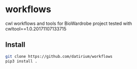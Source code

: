 # workflows
cwl workflows and tools for BioWardrobe project
tested with cwltool==1.0.20171107133715

## Install 

```sh
git clone https://github.com/datirium/workflows
pip3 install .
```